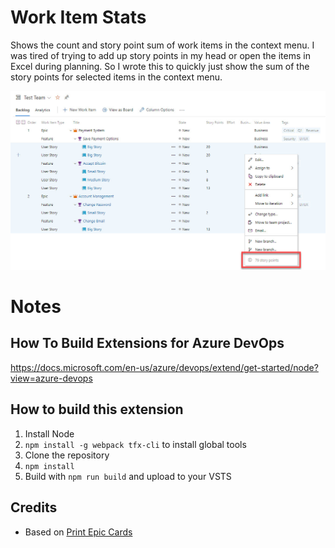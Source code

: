 # Work Item Stats

Shows the count and story point sum of work items in the context menu.
I was tired of trying to add up story points in my head or open the items in Excel during planning. So I wrote this to quickly just show the sum of the story points for selected items in the context menu.

![Context Menu](img/Screenshot1.jpg)

# Notes
## How To Build Extensions for Azure DevOps
https://docs.microsoft.com/en-us/azure/devops/extend/get-started/node?view=azure-devops

## How to build this extension
1. Install Node
2. `npm install -g webpack tfx-cli` to install global tools
3. Clone the repository
4. `npm install`
5. Build with `npm run build` and upload to your VSTS

## Credits
- Based on [Print Epic Cards](https://github.com/feldermark/PrintEpicCards)
